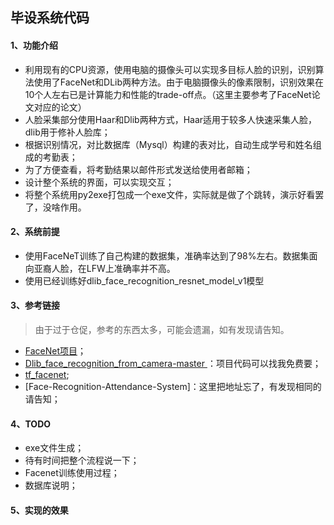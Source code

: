 ## 毕设系统代码  

#### 1、功能介绍  
+ 利用现有的CPU资源，使用电脑的摄像头可以实现多目标人脸的识别，识别算法使用了FaceNet和DLib两种方法。由于电脑摄像头的像素限制，识别效果在10个人左右已是计算能力和性能的trade-off点。（这里主要参考了FaceNet论文对应的论文）  
+ 人脸采集部分使用Haar和Dlib两种方式，Haar适用于较多人快速采集人脸，dlib用于修补人脸库；     
+ 根据识别情况，对比数据库（Mysql）构建的表对比，自动生成学号和姓名组成的考勤表；  
+ 为了方便查看，将考勤结果以邮件形式发送给使用者邮箱；   
+ 设计整个系统的界面，可以实现交互；
+ 将整个系统用py2exe打包成一个exe文件，实际就是做了个跳转，演示好看罢了，没啥作用。  

#### 2、系统前提  
+ 使用FaceNeT训练了自己构建的数据集，准确率达到了98%左右。数据集面向亚裔人脸，在LFW上准确率并不高。   
+ 使用已经训练好dlib_face_recognition_resnet_model_v1模型

#### 3、参考链接  
> 由于过于仓促，参考的东西太多，可能会遗漏，如有发现请告知。  
+ [FaceNet项目](https://github.com/davidsandberg/facenet)；  
+ [Dlib_face_recognition_from_camera-master ](https://download.csdn.net/download/weixin_41600500/11012807)：项目代码可以找我免费要；  
+ [tf_facenet](https://github.com/MrZhousf/tf_facenet);  
+ [Face-Recognition-Attendance-System]：这里把地址忘了，有发现相同的请告知；

#### 4、TODO  
+ exe文件生成；
+ 待有时间把整个流程说一下；  
+ Facenet训练使用过程；  
+ 数据库说明；

#### 5、实现的效果  
